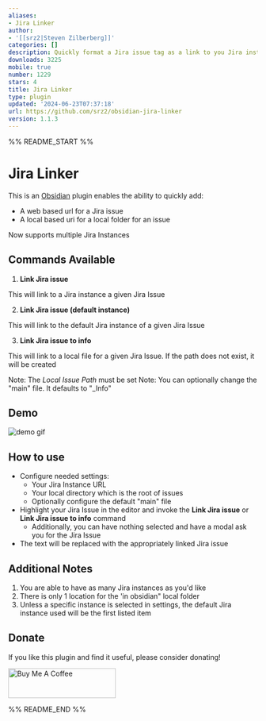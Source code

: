 ```yaml
---
aliases:
- Jira Linker
author:
- '[[srz2|Steven Zilberberg]]'
categories: []
description: Quickly format a Jira issue tag as a link to you Jira instance.
downloads: 3225
mobile: true
number: 1229
stars: 4
title: Jira Linker
type: plugin
updated: '2024-06-23T07:37:18'
url: https://github.com/srz2/obsidian-jira-linker
version: 1.1.3
---
```


%% README_START %%

# Jira Linker

This is an [Obsidian](https://obsidian.md) plugin enables the ability to quickly add:
 - A web based url for a Jira issue
 - A local based uri for a local folder for an issue

 Now supports multiple Jira Instances

## Commands Available
1. **Link Jira issue**

This will link to a Jira instance a given Jira Issue

2. **Link Jira issue (default instance)**

This will link to the default Jira instance of a given Jira Issue

3. **Link Jira issue to info**

This will link to a local file for a given Jira Issue. If the path does not exist, it will be created

Note: The *Local Issue Path* must be set
Note: You can optionally change the "main" file. It defaults to "_Info"

## Demo

![demo gif](https://raw.githubusercontent.com/srz2/obsidian-jira-linker/HEAD/documentation/assets/demo.gif)

## How to use

- Configure needed settings:
  -  Your Jira Instance URL
  -  Your local directory which is the root of issues
  -  Optionally configure the default "main" file
- Highlight your Jira Issue in the editor and invoke the **Link Jira issue** or **Link Jira issue to info** command
  - Additionally, you can have nothing selected and have a modal ask you for the Jira Issue
- The text will be replaced with the appropriately linked Jira issue

## Additional Notes

1. You are able to have as many Jira instances as you'd like
2. There is only 1 location for the 'in obsidian" local folder
3. Unless a specific instance is selected in settings, the default Jira instance used will be the first listed item

## Donate

If you like this plugin and find it useful, please consider donating!

<a href="https://www.buymeacoffee.com/kvnFNpYcl" target="_blank"><img src="https://cdn.buymeacoffee.com/buttons/v2/default-green.png" alt="Buy Me A Coffee" style="height: 60px !important;width: 217px !important;" ></a>


%% README_END %%